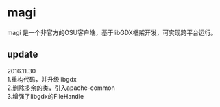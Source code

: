 # magi
  magi 是一个非官方的OSU客户端，基于libGDX框架开发，可实现跨平台运行。

## update
2016.11.30  
1.重构代码，并升级libgdx  
2.删除多余的类，引入apache-common  
3.增强了libgdx的FileHandle

